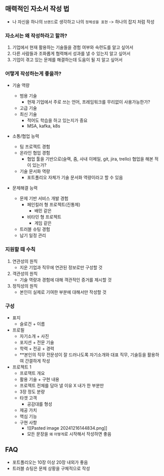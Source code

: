 ## 매력적인 자소서 작성 법
- 나 자신을 하나의 `브랜드`로 생각하고 나의 `정체성을 표현` -> 하나의 잡지 처럼 작성

### 자소서는 왜 작성하라고 할까?
1. 기업에서 현재 활용하는 기술들을 경험 여부와 숙련도를 알고 싶어서
2. 다른 사람들과 조화롭게 협력해서 성과를 낼 수 있는지 알고 싶어서 
3. 기업이 겪고 있는 문제를 해결하는데 도움이 될 지 알고 싶어서


### 어떻게 작성하는게 좋을까?
- 기술 역량
	- 범용 기술
		- 현재 기업에서 주로 쓰는 언어, 프레임워크를 무리없이 사용가능한가?
	- 고급 기술
	- 최신 기술
		- 적어도 학습을 하고 있는지가 중요
		- MSA, kafka, k8s
	
- 소통/협업 능력
	- 팀 프로젝트 경험
	- 온라인 협업 경험
		- 협업 툴을 기반으로(슬랙, 줌, 사내 이메일, git, jira, trello) 협업을 해본 적이 있는가?
	- 기술 문서화 역량
		- 포트폴리오 자체가 기술 문서화 역량이라고 할 수 있음
	
- 문제해결 능력
	- 문제 기반 서비스 개발 경험
		- 페인킬러 형 프로젝트(진통제)
			- 배민 같은
		- 비타민 형 프로젝트
			- 게임 같은
	- 트러블 슈팅 경험
	- 납기 일정 관리

### 지원할 때 수칙
1. 연관성의 원칙
	- 지운 기업과 직무에 연관된 정보로만 구성할 것
2. 객관성의 원칙
	- 기술 역량과 경험에 대해 객관적인 증거를 제시할 것
3. 정직성의 원칙
	- 본인이 실제로 기여한 부분에 대해서만 작성할 것

### 구성
- 표지 
	- 슬로건 + 이름
- 프로필
	- 자기소개 + 사진
	- 포지션 + 전문 기술
	- 학력 + 전공 + 경력
	- **본인의 직무 전문성이 잘 드러나도록 자기소개와 대표 직무, 기술등을 활용하여 간결하게 작성
- 프로젝트 1 
	- 프로잭트 개요
	- 활용 기술 + 구현 내용 
	- 프로젝트 전체를 담아 낼 이유 X 내가 한 부분만 
	- 3장 정도 분량
	- 타겟 고객
		- 공감대를 형성
	- 제공 가치
	- 핵심 기능
	- 구현 사항
		- ![[Pasted image 20241216144834.png]]
		- 모든 문장을 `왜` `어떻게`로 시작해서 작성하면 좋음

## FAQ
- 포트폴리오는 10장 이상 20장 내외가 좋음
- 트러블 슈팅은 문제 상황을 구체적으로 작성
